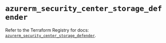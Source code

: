 # `azurerm_security_center_storage_defender`

Refer to the Terraform Registry for docs: [`azurerm_security_center_storage_defender`](https://registry.terraform.io/providers/hashicorp/azurerm/4.13.0/docs/resources/security_center_storage_defender).

